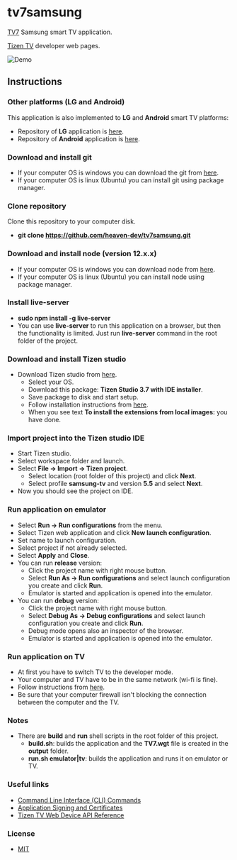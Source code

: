 # tv7samsung

[TV7](https://www.tv7.fi/) Samsung smart TV application.

[Tizen TV](https://developer.tizen.org/tizen/tv) developer web pages.

![Demo](https://github.com/heaven-dev/tv7samsung/blob/master/misc/demo.gif)

## Instructions

### Other platforms (LG and Android)
This application is also implemented to __LG__ and __Android__ smart TV platforms:
  - Repository of __LG__ application is [here](https://github.com/heaven-dev/tv7lg).
  - Repository of __Android__ application is [here](https://github.com/heaven-dev/tv7android).

### Download and install git
  - If your computer OS is windows you can download the git from [here](https://git-scm.com/download/win).
  - If your computer OS is linux (Ubuntu) you can install git using package manager.

### Clone repository
Clone this repository to your computer disk.
  - __git clone https://github.com/heaven-dev/tv7samsung.git__

### Download and install node (version 12.x.x)
  - If your computer OS is windows you can download node from [here](https://nodejs.org/en/download/).
  - If your computer OS is linux (Ubuntu) you can install node using package manager.

### Install live-server
  - __sudo npm install -g live-server__
  - You can use __live-server__ to run this application on a browser, but then the functionality is limited. Just run __live-server__ command in the root folder of the project.

### Download and install Tizen studio
  - Download Tizen studio from [here](https://developer.tizen.org/development/tizen-studio/download).
    - Select your OS.
    - Download this package: __Tizen Studio 3.7 with IDE installer__.
    - Save package to disk and start setup.
    - Follow installation instructions from [here](https://developer.samsung.com/smarttv/develop/getting-started/setting-up-sdk/installing-tv-sdk.html).
    - When you see text __To install the extensions from local images:__ you have done.

### Import project into the Tizen studio IDE
  - Start Tizen studio.
  - Select workspace folder and launch.
  - Select __File -> Import -> Tizen project__.
    - Select location (root folder of this project) and click __Next__.
    - Select profile __samsung-tv__ and version __5.5__ and select __Next__.
  - Now you should see the project on IDE.

### Run application on emulator
  - Select __Run -> Run configurations__ from the menu.
  - Select Tizen web application and click __New launch configuration__.
  - Set name to launch configuration.
  - Select project if not already selected.
  - Select __Apply__ and __Close__.
  - You can run __release__ version:
    - Click the project name with right mouse button.
    - Select __Run As -> Run configurations__ and select launch configuration you create and click __Run__.
    - Emulator is started and application is opened into the emulator.
  - You can run __debug__ version:
    - Click the project name with right mouse button.
    - Select __Debug As -> Debug configurations__ and select launch configuration you create and click __Run__.
    - Debug mode opens also an inspector of the browser.
    - Emulator is started and application is opened into the emulator.

### Run application on TV
  - At first you have to switch TV to the developer mode.
  - Your computer and TV have to be in the same network (wi-fi is fine).
  - Follow instructions from [here](https://developer.samsung.com/smarttv/develop/getting-started/using-sdk/tv-device.html).
  - Be sure that your computer firewall isn't blocking the connection between the computer and the TV.

### Notes
  - There are __build__ and __run__ shell scripts in the root folder of this project.
    - __build.sh__: builds the application and the __TV7.wgt__ file is created in the __output__ folder.
    - __run.sh emulator|tv__: builds the application and runs it on emulator or TV.

### Useful links
  - [Command Line Interface (CLI) Commands](https://developer.tizen.org/development/tizen-studio/web-tools/cli)
  - [Application Signing and Certificates](https://docs.tizen.org/application/web/tutorials/sign-certificate/)
  - [Tizen TV Web Device API Reference](https://docs.tizen.org/application/web/api/latest/device_api/tv/index.html)

### License
 - [MIT](https://github.com/heaven-dev/tv7samsung/blob/master/LICENSE.md)